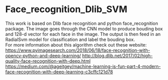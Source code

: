 # Face_recognition_Dlib_SVM
This work is based on Dlib face recognition and python face_recognition package. The image goes through the CNN model to produce bouding box and 128-d vector for each face in the image. The output is then feed in an RadialSvm model for classification and label the bouding box.  
For more information about this algorithm check out these website:
https://www.pyimagesearch.com/2018/06/18/face-recognition-with-opencv-python-and-deep-learning/
http://blog.dlib.net/2017/02/high-quality-face-recognition-with-deep.html
https://medium.com/@ageitgey/machine-learning-is-fun-part-4-modern-face-recognition-with-deep-learning-c3cffc121d78
